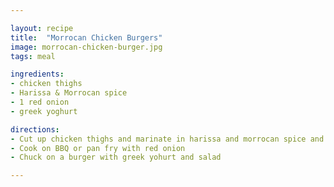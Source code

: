 ```yaml
---

layout: recipe
title:  "Morrocan Chicken Burgers"
image: morrocan-chicken-burger.jpg
tags: meal

ingredients:
- chicken thighs
- Harissa & Morrocan spice
- 1 red onion
- greek yoghurt

directions:
- Cut up chicken thighs and marinate in harissa and morrocan spice and oil
- Cook on BBQ or pan fry with red onion
- Chuck on a burger with greek yohurt and salad

---
```


